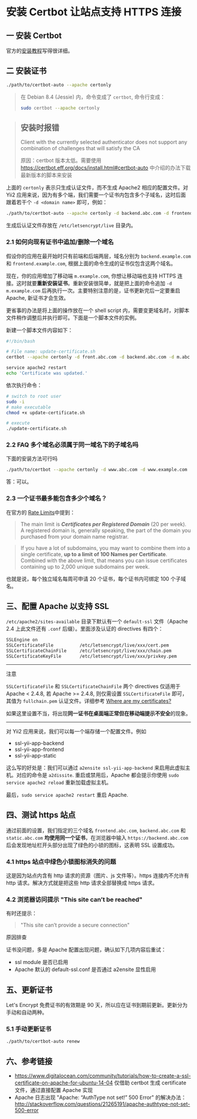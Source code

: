 # 安装 Certbot 让站点支持 HTTPS 连接

## 一 安装 Certbot

官方的[安装教程](https://certbot.eff.org/#debianjessie-apache)写得很详细。

## 二 安装证书

```bash
./path/to/certbot-auto --apache certonly
```

> 在 Debian 8.4 (Jessie) 内，命令变成了 `certbot`, 命令行变成：
> 
> ```bash
> sudo certbot --apache certonly
> ```

> ## 安装时报错
> 
> Client with the currently selected authenticator does not support any combination of challenges that will satisfy the CA
>
> 原因：certbot 版本太低。需要使用 https://certbot.eff.org/docs/install.html#certbot-auto 中介绍的办法下载最新版本的脚本来安装


上面的 `certonly` 表示只生成认证文件，而不生成 Apache2 相应的配置文件。对 Yii2 应用来说，因为有多个端，我们需要一个证书内包含多个子域名，这时后面跟着若干个 `-d <domain name>` 即可，例如：

```bash
./path/to/certbot-auto --apache certonly -d backend.abc.com -d frontend.abc.com
```

生成后认证文件存放在 `/etc/letsencrypt/live` 目录内。

### 2.1 如何向现有证书中追加/删除一个域名

假设你的应用在最开始时只有前端和后端两层，域名分别为 `backend.example.com` 和 `frontend.example.com`, 根据上面的命令生成的证书仅包含这两个域名。

现在，你的应用增加了移动端 `m.example.com`, 你想让移动端也支持 HTTPS 连接。这时就要**重新安装证书**。重新安装很简单，就是把上面的命令追加 `-d m.example.com` 后再执行一次。主要特别注意的是，证书更新完后一定要重启 Apache, 新证书才会生效。

更省事的办法是将上面的操作放在一个 shell script 内，需要变更域名时，对脚本文件稍作调整后并执行即可。下面是一个脚本文件的实例。

新建一个脚本文件内容如下：

```bash
#!/bin/bash

# File name: update-certificate.sh
certbot --apache certonly -d front.abc.com -d backend.abc.com -d m.abc.com -d m.example.com

service apache2 restart
echo 'Certificate was updated.'
```

依次执行命令：

```bash
# switch to root user
sudo -i
# make executable
chmod +x update-certificate.sh

# execute
./update-certificate.sh
```


### 2.2 FAQ 多个域名必须属于同一域名下的子域名吗

下面的安装方法可行吗

```bash
./path/to/certbot --apache certonly -d www.abc.com -d www.example.com
```

答：可以。

### 2.3 一个证书最多能包含多少个域名？

在官方的 [Rate Limits](https://letsencrypt.org/docs/rate-limits/)中提到：

> The main limit is _**Certificates per Registered Domain**_ (20 per week). A registered domain is, generally speaking, the part of the domain you purchased from your domain name registrar.

> If you have a lot of subdomains, you may want to combine them into a single certificate, **up to a limit of 100 Names per Certificate**. Combined with the above limit, that means you can issue certificates containing up to 2,000 unique subdomains per week.

也就是说，每个独立域名每周可申请 20 个证书，每个证书内可绑定 100 个子域名。

## 三、配置 Apache 以支持 SSL

`/etc/apache2/sites-available` 目录下默认有一个 `default-ssl` 文件（Apache 2.4 上此文件还有 `.conf` 后缀）。里面涉及认证的 directives 有四个：

```bash
SSLEngine on 
SSLCertificateFile          /etc/letsencrypt/live/xxx/cert.pem
SSLCertificateChainFile     /etc/letsencrypt/live/xxx/chain.pem
SSLCertificateKeyFile       /etc/letsencrypt/live/xxx/privkey.pem
```

----

注意

`SSLCertificateFile` 和 `SSLCertificateChainFile` 两个 directives 仅适用于 Apache < 2.4.8, 若 Apache >= 2.4.8, 则仅需设置 `SSLCertificateFile` 即可，其值为 `fullchain.pem` 认证文件。详细参考 [Where are my certificates?](http://letsencrypt.readthedocs.io/en/latest/using.html#where-are-my-certificates)

如果这里设置不当，将出现**同一证书在桌面端正常但在移动端提示不安全**的现象。

----

对 Yii2 应用来说，我们可以每一个端存储一个配置文件。例如

- ssl-yii-app-backend
- ssl-yii-app-frontend
- ssl-yii-app-static

这么写的好处是：我们可以通过 `a2ensite ssl-yii-app-backend` 来启用此虚拟主机。对应的命令是 `a2dissite`. 重启或禁用后，Apache 都会提示你使用 `sudo service apache2 reload` 重新加载虚拟主机。

最后，`sudo service apache2 restart` 重启 Apache.

## 四、测试 https 站点

通过前面的设置，我们指定的三个域名 `frontend.abc.com`, `backend.abc.com` 和 `static.abc.com` **均使用同一个证书**，在浏览器中输入 `https://backend.abc.com` 后会发现地址栏开头部分出现了绿色的小锁的图标，这表明 SSL 设置成功。

### 4.1 https 站点中绿色小锁图标消失的问题

这是因为站点内含有 http 请求的资源（图片、js 文件等）。https 连接内不允许有 http 请求。解决方式就是把这些 http 请求全部替换成 https 请求。

### 4.2 浏览器访问提示 "This site can’t be reached"

有时还提示：

> "This site can’t provide a secure connection"

原因排查

证书没问题，多是 Apache 配置出现问题，确认如下几项内容后重试：

- ssl module 是否已启用
- Apache 默认的 default-ssl.conf 是否通过 a2ensite 显性启用

## 五、更新证书

Let's Encrypt 免费证书的有效期是 90 天，所以应在证书到期前更新。更新分为手动和自动两种。

### 5.1 手动更新证书

```bash
./path/to/certbot-auto renew
```

## 六、参考链接

- https://www.digitalocean.com/community/tutorials/how-to-create-a-ssl-certificate-on-apache-for-ubuntu-14-04 仅借助 certbot 生成 certificate 文件，通过直接配置 Apache 实现
- Apache 日志出现 "Apache: “AuthType not set!” 500 Error" 的解决办法：http://stackoverflow.com/questions/21265191/apache-authtype-not-set-500-error

